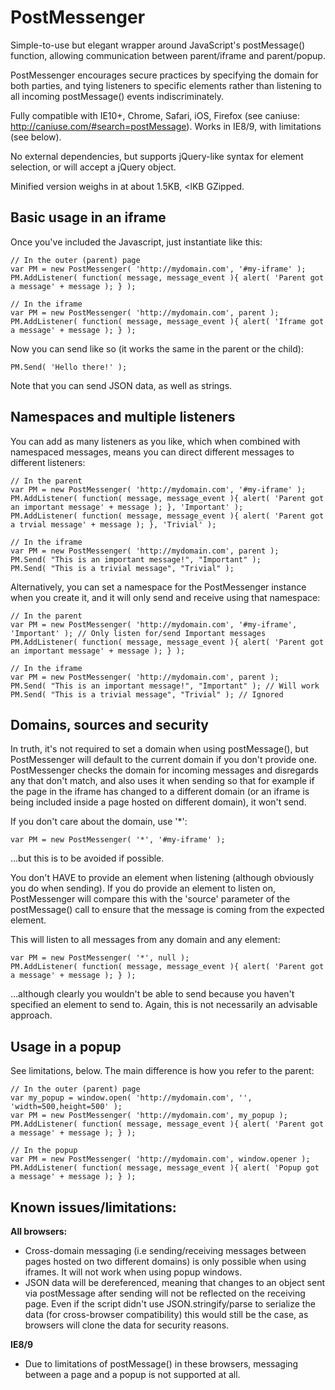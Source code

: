 # PostMessenger
Simple-to-use but elegant wrapper around JavaScript's postMessage() function, allowing communication between parent/iframe and parent/popup.

PostMessenger encourages secure practices by specifying the domain for both parties, and tying listeners to specific elements rather than listening to all incoming postMessage() events indiscriminately.

Fully compatible with IE10+, Chrome, Safari, iOS, Firefox (see caniuse: http://caniuse.com/#search=postMessage). Works in IE8/9, with limitations (see below).

No external dependencies, but supports jQuery-like syntax for element selection, or will accept a jQuery object.

Minified version weighs in at about 1.5KB, &lt;lKB GZipped.

Basic usage in an iframe
------------------------

Once you've included the Javascript, just instantiate like this:

    // In the outer (parent) page
    var PM = new PostMessenger( 'http://mydomain.com', '#my-iframe' );
    PM.AddListener( function( message, message_event ){ alert( 'Parent got a message' + message ); } );

    // In the iframe
    var PM = new PostMessenger( 'http://mydomain.com', parent );
    PM.AddListener( function( message, message_event ){ alert( 'Iframe got a message' + message ); } );

Now you can send like so (it works the same in the parent or the child):

    PM.Send( 'Hello there!' );

Note that you can send JSON data, as well as strings.

Namespaces and multiple listeners
---------------------------------

You can add as many listeners as you like, which when combined with namespaced messages, means you can direct different messages to different listeners:

    // In the parent
    var PM = new PostMessenger( 'http://mydomain.com', '#my-iframe' );
    PM.AddListener( function( message, message_event ){ alert( 'Parent got an important message' + message ); }, 'Important' );
    PM.AddListener( function( message, message_event ){ alert( 'Parent got a trvial message' + message ); }, 'Trivial' );

    // In the iframe
    var PM = new PostMessenger( 'http://mydomain.com', parent );
    PM.Send( "This is an important message!", "Important" );
    PM.Send( "This is a trivial message", "Trivial" );

Alternatively, you can set a namespace for the PostMessenger instance when you create it, and it will only send and receive using that namespace:

    // In the parent
    var PM = new PostMessenger( 'http://mydomain.com', '#my-iframe', 'Important' ); // Only listen for/send Important messages
    PM.AddListener( function( message, message_event ){ alert( 'Parent got an important message' + message ); } );

    // In the iframe
    var PM = new PostMessenger( 'http://mydomain.com', parent );
    PM.Send( "This is an important message!", "Important" ); // Will work
    PM.Send( "This is a trivial message", "Trivial" ); // Ignored

Domains, sources and security
-----------------------------

In truth, it's not required to set a domain when using postMessage(), but PostMessenger will default to the current domain if you don't provide one. PostMessenger checks the domain for incoming messages and disregards any that don't match, and also uses it when sending so that for example if the page in the iframe has changed to a different domain (or an iframe is being included inside a page hosted on different domain), it won't send.

If you don't care about the domain, use '*':

    var PM = new PostMessenger( '*', '#my-iframe' );

...but this is to be avoided if possible.

You don't HAVE to provide an element when listening (although obviously you do when sending). If you do provide an element to listen on, PostMessenger will compare this with the 'source' parameter of the postMessage() call to ensure that the message is coming from the expected element. 

This will listen to all messages from any domain and any element:

    var PM = new PostMessenger( '*', null );
    PM.AddListener( function( message, message_event ){ alert( 'Parent got a message' + message ); } );

...although clearly you wouldn't be able to send because you haven't specified an element to send to. Again, this is not necessarily an advisable approach.

Usage in a popup
----------------

See limitations, below. The main difference is how you refer to the parent:

    // In the outer (parent) page
    var my_popup = window.open( 'http://mydomain.com', '', 'width=500,height=500' );
    var PM = new PostMessenger( 'http://mydomain.com', my_popup );
    PM.AddListener( function( message, message_event ){ alert( 'Parent got a message' + message ); } );

    // In the popup
    var PM = new PostMessenger( 'http://mydomain.com', window.opener );
    PM.AddListener( function( message, message_event ){ alert( 'Popup got a message' + message ); } );

Known issues/limitations:
-------------------------

**All browsers:**
 - Cross-domain messaging (i.e sending/receiving messages between pages hosted on two different domains) is only possible when using iframes. It will not work when using popup windows.
 - JSON data will be dereferenced, meaning that changes to an object sent via postMessage after sending will not be reflected on the receiving page. Even if the script didn't use JSON.stringify/parse to serialize the data (for cross-browser compatibility) this would still be the case, as browsers will clone the data for security reasons.

**IE8/9**
 - Due to limitations of postMessage() in these browsers, messaging between a page and a popup is not supported at all.